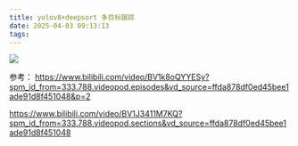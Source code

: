 ```yaml
---
title: yolov8+deepsort 多目标跟踪
date: 2025-04-03 09:13:13
tags:
---
```



![](../images/yolo_gz_01.png)


参考：
https://www.bilibili.com/video/BV1k8oQYYESy?spm_id_from=333.788.videopod.episodes&vd_source=ffda878df0ed45bee1ade91d8f451048&p=2

https://www.bilibili.com/video/BV1J3411M7KQ?spm_id_from=333.788.videopod.sections&vd_source=ffda878df0ed45bee1ade91d8f451048